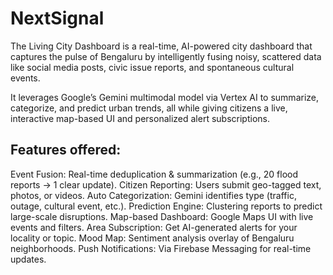 # NextSignal
The Living City Dashboard is a real-time, AI-powered city dashboard that captures the pulse of Bengaluru by intelligently fusing noisy, scattered data like social media posts, civic issue reports, and spontaneous cultural events.

It leverages Google’s Gemini multimodal model via Vertex AI to summarize, categorize, and predict urban trends, all while giving citizens a live, interactive map-based UI and personalized alert subscriptions.

## Features offered:

Event Fusion: Real-time deduplication & summarization (e.g., 20 flood reports → 1 clear update).
Citizen Reporting: Users submit geo-tagged text, photos, or videos.
Auto Categorization: Gemini identifies type (traffic, outage, cultural event, etc.).
Prediction Engine: Clustering reports to predict large-scale disruptions.
Map-based Dashboard: Google Maps UI with live events and filters.
Area Subscription: Get AI-generated alerts for your locality or topic.
Mood Map: Sentiment analysis overlay of Bengaluru neighborhoods.
Push Notifications: Via Firebase Messaging for real-time updates.

